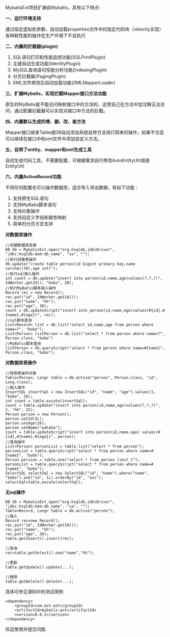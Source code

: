 MybatisExt项目扩展自Mybatis，具有以下特点:

**一、运行环境支持**

通过指定虚拟机参数，自动加载properties文件中的指定代码块（velocity实现）
各种耗性能的操作在生产环境下不会执行

**二、内置的拦截器(plugin)**

1. SQL语句打印和性能监控功能(SQLPrintPlugin)
2. 主键自动生成功能(IdentityPlugin)
3. MySQL查询语句性能分析功能(IndexingPlugin)
4. 分页拦截器(PagingPlugin)
5. XML文件修改后自动加载功能(XMLMapperLoader)

**三、扩展Mybatis，实现拦截Mapper接口方法功能**

原生的MyBatis是不能访问映射接口中的方法的，这使自己在方法中加注解无法访问，通过配置拦截器可以实现对接口中方法的拦截。

**四、内置默认生成的增、删、改、查方法**

Mapper接口继承Table或DB自动添加系统自带方法进行简单的操作，如果不合适可以继续在接口中和xml文件中添加自定义方法。

**五、自带了entity、mapper和xml生成工具**

自动生成代码工具，不需要配置，可根据需求自行修改AutoEntityUtil或者EntityUtil

**六、内置ActiveRecord功能**

不用任何配置也可以操作数据库，适合导入导出数据，有如下功能：

1. 支持原生SQL语句
2. 支持MyBatis脚本语句
3. 支持对象操作
4. 支持自定义字段和属性映射
5. 简单的分页方言支持

**对数据库操作**
```
//创建数据库连接
DB db = MybatisExt.open("org.hsqldb.jdbcDriver", "jdbc:hsqldb:mem:db_name", "sa", "");
//执行创建表操作
db.update("create table person(id bigint primary key,name varchar(30),age int)");
//执行sql插入操作
int count = db.update("insert into person(id,name,age)values(?,?,?)", IdWorker.getId(), "bobo", 28);
//执行MyBatis脚本插入操作
Record rec = new Record();
rec.put("id", IdWorker.getId());
rec.put("name", "hh");
rec.put("age", 30);
count = db.updateScript("insert into person(id,name,age)values(#{id},#{name},#{age})", rec);
//sql脚本查询
List<Record> list = db.list("select id,name,age from person where name=?", "bobo");
List<Person> listPerson = db.list("select * from person where name=?", Person.class, "bobo")
//MyBatis脚本查询
listPerson = db.queryScript("select * from person where name=#{name}", Person.class, "bobo");
```

**对数据库表操作**

```
//获取表操作对象
Table<Person, Long> table = db.active("person", Person.class, "id", Long.class);
//插入操作
InsertSQL insertSql = new InsertSQL("id", "name", "age").values(1, "bobo", 28);
int count = table.excute(insertSql);
count = table.update("insert into person(id,name,age)values(?,?,?)", 2, "hh", 25);
Person person = new Person();
person.setId(3L);
person.setAge(26);
person.setName("wahaha");
count = table.updateScript("insert into person(id,name,age) values(#{id},#{name},#{age})", person);
//查询操作
List<Person> personList = table.list("select * from person");
personList = table.queryScript("select * from person where name=#{name}", "bobo");
Person persion = table.one("select * from person limit 1");
personList = table.queryScript("select * from person where name=#{name}", "bobo");
SelectSQL selectSql = new SelectSQL("id", "name").where("name", "bobo").and("id", 1L).orderBy("id", "asc");
selectSql=table.excute(selectSql);
```
**无sql操作**

```
DB db = MybatisExt.open("org.hsqldb.jdbcDriver", "jdbc:hsqldb:mem:db_name", "sa", "");
Table<Record, Long> table = db.active("person");
//插入
Record rec=new Record();
rec.put("id", IdWorker.getId());
rec.put("name", "hh");
rec.put("age", 30);
table.getInsert().insert(rec);

//查询
rec=table.getSelect().one("name","hh");

//更新
table.getUpdate().update(...);

//删除
table.getDelete().delete(...);

```

具体可参见源码中的测试用例

```
<dependency>
    <groupId>com.ext-ext</groupId>
    <artifactId>mybatis-ext</artifactId>
    <version>0.0.1</version>
</dependency>
```

欢迎使用并提交问题.





